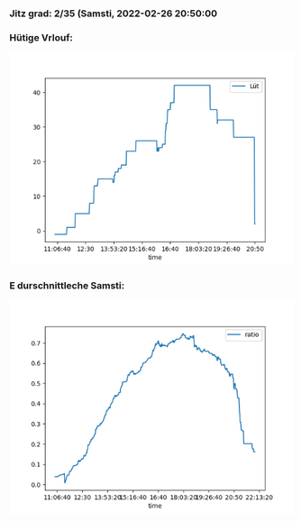 ### Jitz grad: 2/35 (Samsti, 2022-02-26 20:50:00

### Hütige Vrlouf:
![Graph](Today.png)

### E durschnittleche Samsti:
![Graph](Samsti.png)